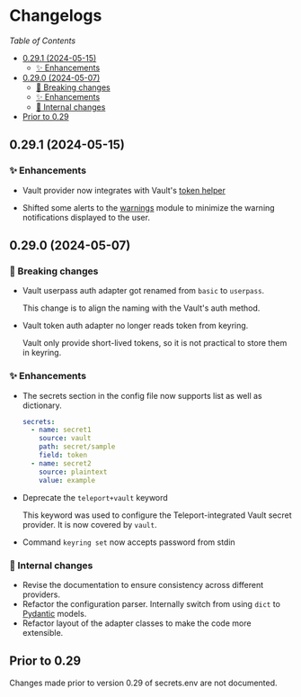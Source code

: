 # Changelogs

*Table of Contents*

- [0.29.1 (2024-05-15)](#0291-2024-05-15)
  - [✨ Enhancements](#-enhancements)
- [0.29.0 (2024-05-07)](#0290-2024-05-07)
  - [🚨 Breaking changes](#-breaking-changes)
  - [✨ Enhancements](#-enhancements-1)
  - [🚧 Internal changes](#-internal-changes)
- [Prior to 0.29](#prior-to-029)


## 0.29.1 (2024-05-15)

### ✨ Enhancements

* Vault provider now integrates with Vault's [token helper]

  [token helper]: https://www.vaultproject.io/docs/commands/token-helper

* Shifted some alerts to the [warnings] module to minimize the warning notifications displayed to the user.

  [warnings]: https://docs.python.org/3/library/warnings.html


## 0.29.0 (2024-05-07)

### 🚨 Breaking changes

* Vault userpass auth adapter got renamed from `basic` to `userpass`.

  This change is to align the naming with the Vault's auth method.

* Vault token auth adapter no longer reads token from keyring.

  Vault only provide short-lived tokens, so it is not practical to store them in keyring.

### ✨ Enhancements

* The secrets section in the config file now supports list as well as dictionary.

  ```yaml
  secrets:
    - name: secret1
      source: vault
      path: secret/sample
      field: token
    - name: secret2
      source: plaintext
      value: example
  ```

* Deprecate the `teleport+vault` keyword

  This keyword was used to configure the Teleport-integrated Vault secret provider.
  It is now covered by `vault`.

* Command `keyring set` now accepts password from stdin

### 🚧 Internal changes

* Revise the documentation to ensure consistency across different providers.
* Refactor the configuration parser. Internally switch from using `dict` to [Pydantic](https://docs.pydantic.dev/latest/) models.
* Refactor layout of the adapter classes to make the code more extensible.

## Prior to 0.29

Changes made prior to version 0.29 of secrets.env are not documented.
